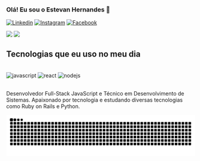### Olá! Eu sou o Estevan Hernandes 👋

[![Linkedin](https://img.shields.io/badge/LinkedIn-0077B5?style=for-the-badge&logo=linkedin&logoColor=white)](https://www.linkedin.com/in/estevan-hernandes-5426b1210/)
[![Instagram](https://img.shields.io/badge/Instagram-E4405F?style=for-the-badge&logo=instagram&logoColor=white)](https://www.instagram.com/eshernandes/)
[![Facebook](https://img.shields.io/badge/Facebook-1877F2?style=for-the-badge&logo=facebook&logoColor=white)](https://www.facebook.com/estevan.hernandes.357/)

<div>
    <img height="175em" src="https://github-readme-stats.vercel.app/api?username=estevan324&show_icons=true&theme=dracula">
    <img height="175em" src="https://github-readme-stats.vercel.app/api/top-langs/?username=estevan324&layout=compact&langs_count=16&theme=dracula">
</div>

## Tecnologias que eu uso no meu dia

<div style="display: inline_block"><br>
    <img align="center" alt="javascript" src="https://img.shields.io/badge/JavaScript-F7DF1E?style=for-the-badge&logo=javascript&logoColor=black">
    <img align="center" alt="react" src="https://img.shields.io/badge/React-20232A?style=for-the-badge&logo=react&logoColor=61DAFB">
    <img align="center" alt="nodejs" src="https://img.shields.io/badge/Node.js-43853D?style=for-the-badge&logo=node.js&logoColor=white">
</div><br>

Desenvolvedor Full-Stack JavaScript e Técnico em Desenvolvimento de Sistemas. Apaixonado por tecnologia e estudando diversas tecnologias como Ruby on Rails e Python.

![Snake animation](https://github.com/estevan324/estevan324/blob/output/github-contribution-grid-snake.svg)

